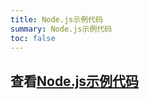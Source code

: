 ```yaml
---
title: Node.js示例代码
summary: Node.js示例代码
toc: false
---
```


## 查看[Node.js示例代码](http://code.goodrain.com/demo/nodejs-hello/tree/master)